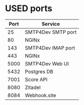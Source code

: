 # USED ports

| Port | Service            |
|------|--------------------|
| 25   | SMTP4Dev SMTP port |
| 80   | NGINx              |
| 143  | SMTP4Dev IMAP port |
| 443  | NGINx              |
| 5000 | SMTP4Dev Web UI    |
| 5432 | Postgres DB        |
| 7001 | Score API          |
| 8080 | Zitadel            |
| 8084 | Webhook.site       |
